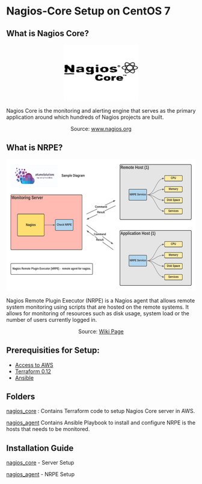 # Nagios-Core Setup on CentOS 7 

## What is Nagios Core?
<p align="center">
  <img width="200" height="150" src="img/NagiosCore.png">
</p>

Nagios Core is the monitoring and alerting engine that serves as the primary application around which hundreds of Nagios projects are built.
<p align="center">
Source: 
<a href="https://www.nagios.org/">www.nagios.org</a>
</p> 

## What is NRPE? 
<p align="center">
  <img width="600" height="350" src="img/NRPE-Diagram.png">
</p>

Nagios Remote Plugin Executor (NRPE) is a Nagios agent that allows remote system monitoring using scripts that are hosted on the remote systems. It allows for monitoring of resources such as disk usage, system load or the number of users currently logged in.
<p align="center">
Source: 
<a href="https://en.wikipedia.org/wiki/Nagios#:~:text=Nagios%20Remote%20Plugin%20Executor%20(NRPE,of%20users%20currently%20logged%20in.">Wiki Page</a>
</p> 

## Prerequisities for Setup:

* [Access to AWS](https://aws.amazon.com/) 
* [Terraform 0.12](https://www.terraform.io/)
* [Ansible](https://www.ansible.com/)

## Folders 

[nagios_core](nagios_core) :
Contains Terraform code to setup Nagios Core server in AWS. 


[nagios_agent](nagios_agent)
Contains Ansible Playbook to install and configure NRPE is the hosts that needs to be monitored. 

## Installation Guide

[nagios_core](nagios_core) - Server Setup

[nagios_agent](nagios_agent) - NRPE Setup